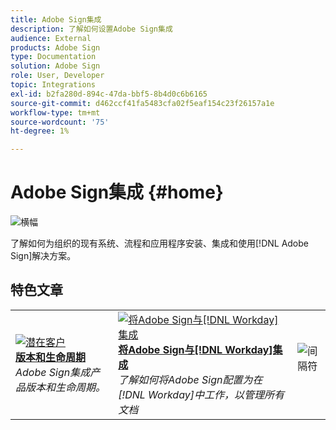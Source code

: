 ```yaml
---
title: Adobe Sign集成
description: 了解如何设置Adobe Sign集成
audience: External
products: Adobe Sign
type: Documentation
solution: Adobe Sign
role: User, Developer
topic: Integrations
exl-id: b2fa280d-894c-47da-bbf5-8b4d0c6b6165
source-git-commit: d462ccf41fa5483cfa02f5eaf154c23f26157a1e
workflow-type: tm+mt
source-wordcount: '75'
ht-degree: 1%

---
```


# Adobe Sign集成 {#home}

![横幅](images/sign-banner.png)

了解如何为组织的现有系统、流程和应用程序安装、集成和使用[!DNL Adobe Sign]解决方案。

## 特色文章

<table style="table-layout:fixed">
<tr>
  <td>
    <a href="versions.md">
    <img alt="潜在客户" src="images/versions.png"/>
    </a>
    <div>
    <a href="versions.md"><strong>版本和生命周期</strong></a>
    </div>
    <em>Adobe Sign集成产品版本和生命周期。</em>
    <br>
  </td>
  <td>
    <a href="workday/tutorial-video.md">
      <img alt="将Adobe Sign与[!DNL Workday]集成" src="images/wd-integration.png"/>
    </a>
    <div>
    <a href="workday/tutorial-video.md"><strong>将Adobe Sign与[!DNL Workday]集成</strong></a>
    </div>
    <em>了解如何将Adobe Sign配置为在[!DNL Workday]中工作，以管理所有文档</em>
  </td>
  <td>
    <img alt="间隔符" src="images/whitespace.png"/>
    <div>
    <br>
  </td>
</tr>
</table>
